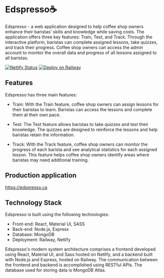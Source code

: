 # Edspresso☕

Edspresso - a web application designed to help coffee shop owners enhance their baristas' skills and knowledge while saving costs. The application offers three key features: Train, Test, and Track. Through the interactive platform, baristas can complete assigned lessons, take quizzes, and track their progress. Coffee shop owners can access the admin account to monitor the overall data and progress of all lessons assigned to all baristas.

[![Netlify Status](https://api.netlify.com/api/v1/badges/618bb239-7253-4c9f-9d96-65d3873d66fe/deploy-status)](https://app.netlify.com/sites/edspresso-main/deploys)
[![Deploy on Railway](https://railway.app/button.svg)](https://railway.app/new/template/ZweBXA)

## Features

Edspresso has three main features:

* Train: With the Train feature, coffee shop owners can assign lessons for their baristas to learn. Baristas can access the lessons and complete them at their own pace.

* Test: The Test feature allows baristas to take quizzes and test their knowledge. The quizzes are designed to reinforce the lessons and help baristas retain the information.

* Track: With the Track feature, coffee shop owners can monitor the progress of each barista and see analytical statistics for each assigned lesson. This feature helps coffee shop owners identify areas where baristas may need additional training.

## Production application
https://edspresso.ca

## Technology Stack

Edspresso is built using the following technologies:

* Front-end: React, Material UI, SASS
* Back-end: Node.js, Express
* Database: MongoDB
* Deployment: Railway, Netlify

Edspresso's modern system architecture comprises a frontend developed using React, Material UI, and Sass hosted on Netlify, and a backend built with Node.js and Express, hosted on Railway. The communication between the frontend and backend is accomplished using RESTful APIs. The database used for storing data is MongoDB Atlas.
